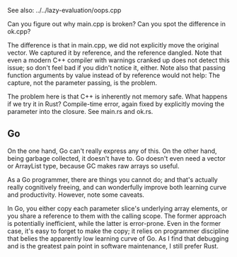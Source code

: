 See also: ../../lazy-evaluation/oops.cpp

Can you figure out why main.cpp is broken?
Can you spot the difference in ok.cpp?

The difference is that in main.cpp, we did not explicitly move the original
vector.  We captured it by reference, and the reference dangled.  Note that
even a modern C++ compiler with warnings cranked up does not detect this issue;
so don't feel bad if you didn't notice it, either.  Note also that passing
function arguments by value instead of by reference would not help:  The
capture, not the parameter passing, is the problem.

The problem here is that C++ is inherently not memory safe.  What happens if we
try it in Rust?  Compile-time error, again fixed by explicitly moving the
parameter into the closure.  See main.rs and ok.rs.

## Go
On the one hand, Go can't really express any of this.  On the other hand, being
garbage collected, it doesn't have to.  Go doesn't even need a vector or
ArrayList type, because GC makes raw arrays so useful.

As a Go programmer, there are things you cannot do; and that's actually really
cognitively freeing, and can wonderfully improve both learning curve and
productivity.  However, note some caveats.

In Go, you either copy each parameter slice's underlying array elements, or you
share a reference to them with the calling scope.  The former approach is
potentially inefficient, while the latter is error-prone.  Even in the former
case, it's easy to forget to make the copy; it relies on programmer discipline
that belies the apparently low learning curve of Go.  As I find that debugging
and is the greatest pain point in software maintenance, I still prefer Rust.
